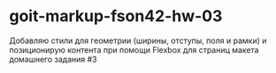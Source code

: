 # goit-markup-fson42-hw-03
Добавляю стили для геометрии (ширины, отступы, поля и рамки) и позиционирую контента при помощи Flexbox для страниц макета домашнего задания #3
